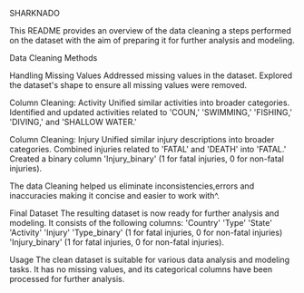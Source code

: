 SHARKNADO

This README provides an overview of the data cleaning a steps performed on the dataset with the aim of preparing it for further analysis and modeling.


Data Cleaning Methods


Handling Missing Values
  Addressed missing values in the dataset.
  Explored the dataset's shape to ensure all missing values were removed.


Column Cleaning: Activity
  Unified similar activities into broader categories.
  Identified and updated activities related to 'COUN,' 'SWIMMING,' 'FISHING,' 'DIVING,' and 'SHALLOW WATER.'


Column Cleaning: Injury
  Unified similar injury descriptions into broader categories.
  Combined injuries related to 'FATAL' and 'DEATH' into 'FATAL.'
  Created a binary column 'Injury_binary' (1 for fatal injuries, 0 for non-fatal injuries).

The data Cleaning helped us eliminate inconsistencies,errors and inaccuracies making it concise and easier to work with^.


Final Dataset
The resulting dataset is now ready for further analysis and modeling. It consists of the following columns:
 'Country'
 'Type'
 'State'
 'Activity'
 'Injury'
 'Type_binary' (1 for fatal injuries, 0 for non-fatal injuries)
 'Injury_binary' (1 for fatal injuries, 0 for non-fatal injuries).


Usage
The clean dataset is suitable for various data analysis and modeling tasks. It has no missing values, and its categorical columns have been processed for further analysis.

